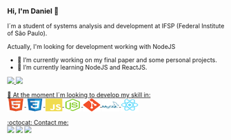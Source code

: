 ### Hi, I'm Daniel 👋
I´m a student of systems analysis and development at IFSP (Federal Institute of São Paulo). 

Actually, I'm looking for development working with NodeJS
- 🔭 I’m currently working on my final paper and some personal projects.
- 🌱 I’m currently learning NodeJS and ReactJS.

 <div>
  <a href="https://github.com/dffs-code">
  <img height="180em" src="https://github-readme-stats.vercel.app/api?username=dffs-code&show_icons=true&theme=dark&include_all_commits=true&count_private=true"/>
  <img height="180em" src="https://github-readme-stats.vercel.app/api/top-langs/?username=dffs-code&layout=compact&langs_count=16&theme=dark"/>
<div>

:rocket: At the moment I´m looking to develop my skill in:<br> 
<img align="center" alt="Daniel-HTML" height="30" width="40" src="https://raw.githubusercontent.com/devicons/devicon/master/icons/html5/html5-original.svg">
 <img align="center" alt="Daniel-CSS" height="30" width="40" src="https://raw.githubusercontent.com/devicons/devicon/master/icons/css3/css3-original.svg">
 <img align="center" alt="Daniel-Js" height="30" width="40" src="https://raw.githubusercontent.com/devicons/devicon/master/icons/javascript/javascript-plain.svg">
 <img align="center" alt="Daniel-Nodejs" height="30" width="40" src="https://raw.githubusercontent.com/devicons/devicon/master/icons/nodejs/nodejs-original.svg">
 <img align="center" alt="Daniel-Git" height="30" width="40" src="https://raw.githubusercontent.com/devicons/devicon/master/icons/git/git-original.svg">
 <img align="center" alt="Daniel-Mysql" height="30" width="40" src="https://github.com/devicons/devicon/blob/master/icons/mysql/mysql-plain-wordmark.svg">
 <img align="center" alt="Daniel-React" height="30" width="40" src="https://github.com/devicons/devicon/blob/master/icons/react/react-original.svg">
<br><br>
:octocat: Contact me:<br>
[<img src="https://img.shields.io/badge/linkedin-%230077B5.svg?&style=for-the-badge&logo=linkedin&logoColor=white" />](https://www.linkedin.com/in/daniel-formigoni/) [<img src = "https://img.shields.io/badge/instagram-%23E4405F.svg?&style=for-the-badge&logo=instagram&logoColor=white">](https://www.instagram.com/_.danif/) [<img src = "https://img.shields.io/badge/Gmail-D14836?style=for-the-badge&logo=gmail&logoColor=white">](mailto:formigoni.soares@gmail.com)
